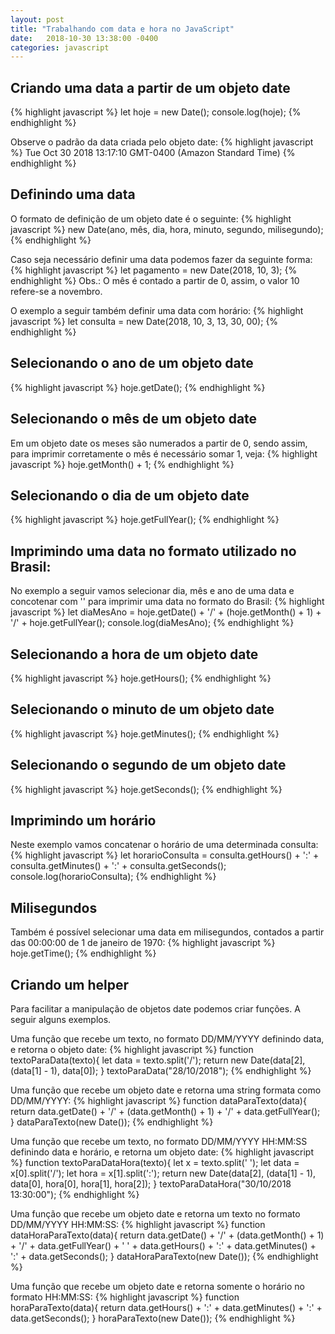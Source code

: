 ```yaml
---
layout: post
title: "Trabalhando com data e hora no JavaScript"
date:   2018-10-30 13:38:00 -0400
categories: javascript
---
```



## Criando uma data a partir de um objeto date
{% highlight javascript %}
let hoje = new Date();
console.log(hoje);
{% endhighlight %}

Observe o padrão da data criada pelo objeto date:
{% highlight javascript %}
Tue Oct 30 2018 13:17:10 GMT-0400 (Amazon Standard Time)
{% endhighlight %}


## Definindo uma data
O formato de definição de um objeto date é o seguinte:
{% highlight javascript %}
new Date(ano, mês, dia, hora, minuto, segundo, milisegundo);
{% endhighlight %}

Caso seja necessário definir uma data podemos fazer da seguinte forma:
{% highlight javascript %}
let pagamento = new Date(2018, 10, 3);
{% endhighlight %}
Obs.: O mês é contado a partir de 0, assim, o valor 10 refere-se a novembro.

O exemplo a seguir também definir uma data com horário:
{% highlight javascript %}
let consulta = new Date(2018, 10, 3, 13, 30, 00);
{% endhighlight %}


## Selecionando o ano de um objeto date
{% highlight javascript %}
hoje.getDate();
{% endhighlight %}


## Selecionando o mês de um objeto date
Em um objeto date os meses são numerados a partir de 0, sendo assim, para imprimir corretamente o mês é necessário somar 1, veja:
{% highlight javascript %}
hoje.getMonth() + 1;
{% endhighlight %}


## Selecionando o dia de um objeto date
{% highlight javascript %}
hoje.getFullYear();
{% endhighlight %}


## Imprimindo uma data no formato utilizado no Brasil:
No exemplo a seguir vamos selecionar dia, mês e ano de uma data e concotenar com '\' para imprimir uma data no formato do Brasil:
{% highlight javascript %}
let diaMesAno = hoje.getDate() + '/' + (hoje.getMonth() + 1) + '/' + hoje.getFullYear();
console.log(diaMesAno);
{% endhighlight %}


## Selecionando a hora de um objeto date
{% highlight javascript %}
hoje.getHours();
{% endhighlight %}


## Selecionando o minuto de um objeto date
{% highlight javascript %}
hoje.getMinutes();
{% endhighlight %}


## Selecionando o segundo de um objeto date
{% highlight javascript %}
hoje.getSeconds();
{% endhighlight %}


## Imprimindo um horário
Neste exemplo vamos concatenar o horário de uma determinada consulta:
{% highlight javascript %}
let horarioConsulta = consulta.getHours() + ':' + consulta.getMinutes() + ':' + consulta.getSeconds();
console.log(horarioConsulta);
{% endhighlight %}


## Milisegundos
Também é possível selecionar uma data em milisegundos, contados a partir das 00:00:00 de 1 de janeiro de 1970:
{% highlight javascript %}
hoje.getTime();
{% endhighlight %}


## Criando um helper
Para facilitar a manipulação de objetos date podemos criar funções. A seguir alguns exemplos.

Uma função que recebe um texto, no formato DD/MM/YYYY definindo data, e retorna o objeto date:
{% highlight javascript %}
function textoParaData(texto){
	let data = texto.split('/');
	return new Date(data[2], (data[1] - 1), data[0]);
}
textoParaData("28/10/2018");
{% endhighlight %}

Uma função que recebe um objeto date e retorna uma string formata como DD/MM/YYYY:
{% highlight javascript %}
function dataParaTexto(data){
	return data.getDate() + '/' + (data.getMonth() + 1) + '/' + data.getFullYear();
}
dataParaTexto(new Date());
{% endhighlight %}

Uma função que recebe um texto, no formato DD/MM/YYYY HH:MM:SS definindo data e horário, e retorna um objeto date:
{% highlight javascript %}
function textoParaDataHora(texto){
	let x = texto.split(' ');
	let data = x[0].split('/');
	let hora = x[1].split(':');
	return new Date(data[2], (data[1] - 1), data[0], hora[0], hora[1], hora[2]);
}
textoParaDataHora("30/10/2018 13:30:00");
{% endhighlight %}

Uma função que recebe um objeto date e retorna um texto no formato DD/MM/YYYY HH:MM:SS:
{% highlight javascript %}
function dataHoraParaTexto(data){
	return data.getDate() + '/' + (data.getMonth() + 1) + '/' + data.getFullYear() + ' ' + data.getHours() + ':' + data.getMinutes() + ':' + data.getSeconds();
}
dataHoraParaTexto(new Date());
{% endhighlight %}

Uma função que recebe um objeto date e retorna somente o horário no formato HH:MM:SS:
{% highlight javascript %}
function horaParaTexto(data){
	return data.getHours() + ':' + data.getMinutes() + ':' + data.getSeconds();
}
horaParaTexto(new Date());
{% endhighlight %}
